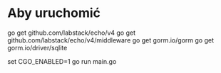# Aby uruchomić

go get github.com/labstack/echo/v4
go get github.com/labstack/echo/v4/middleware
go get gorm.io/gorm
go get gorm.io/driver/sqlite

set CGO_ENABLED=1
go run main.go
